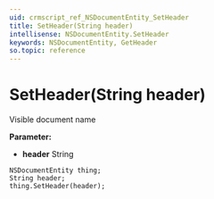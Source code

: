 ```yaml
---
uid: crmscript_ref_NSDocumentEntity_SetHeader
title: SetHeader(String header)
intellisense: NSDocumentEntity.SetHeader
keywords: NSDocumentEntity, GetHeader
so.topic: reference
---
```


# SetHeader(String header)

Visible document name

**Parameter:** 
 - **header** String

```crmscript
NSDocumentEntity thing;
String header;
thing.SetHeader(header);
```

